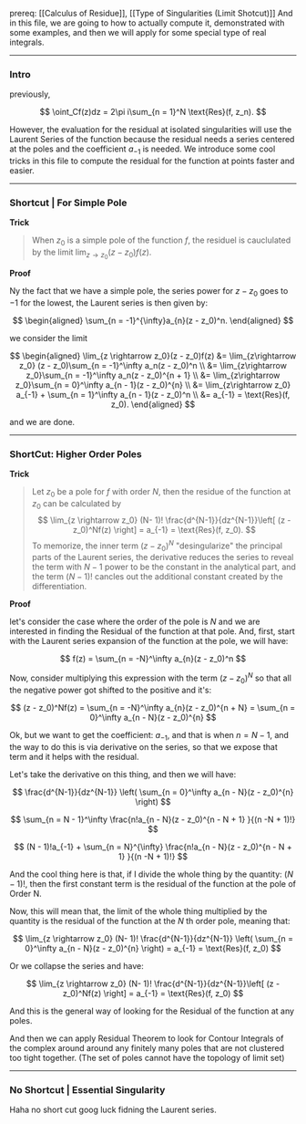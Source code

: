 prereq: [[Calculus of Residue]], [[Type of Singularities (Limit Shotcut)]]
And in this file, we are going to how to actually compute it, demonstrated with some examples, and then we will apply for some special type of real integrals. 

---

### Intro

previously, 

$$
\oint_Cf(z)dz = 2\pi i\sum_{n = 1}^N \text{Res}(f, z_n).
$$

However, the evaluation for the residual at isolated singularities will use the Laurent Series of the function because the residual needs a series centered at the poles and the coefficient $a_{-1}$ is needed. We introduce some cool tricks in this file to compute the residual for the function at points faster and easier. 

---
### **Shortcut | For Simple Pole**

**Trick**
> When $z_0$ is a simple pole of the function $f$, the residuel is cauclulated by the limit $\lim_{z\rightarrow z_0}(z - z_0)f(z)$.


**Proof**

Ny the fact that we have a simple pole, the series power for $z - z_0$ goes to $-1$ for the lowest, the Laurent series is then given by: 

$$
\begin{aligned}
	\sum_{n = -1}^{\infty}a_{n}(z - z_0)^n. 
\end{aligned}
$$

we consider the limit 

$$
\begin{aligned}
	\lim_{z \rightarrow z_0}(z - z_0)f(z) 
	&= \lim_{z\rightarrow z_0} (z - z_0)\sum_{n = -1}^\infty a_n(z - z_0)^n
	\\
	&= \lim_{z\rightarrow z_0}\sum_{n = -1}^\infty a_n(z - z_0)^{n + 1} 
	\\
	&= \lim_{z\rightarrow z_0}\sum_{n = 0}^\infty a_{n - 1}(z - z_0)^{n}
	\\
	&=
	\lim_{z\rightarrow z_0} a_{-1} + \sum_{n = 1}^\infty a_{n - 1}(z - z_0)^n
	\\
	&= a_{-1} = \text{Res}(f, z_0). 
\end{aligned}
$$

and we are done. 

---
### **ShortCut: Higher Order Poles**

**Trick**
> Let $z_0$ be a pole for $f$ with order $N$, then the residue of the function at $z_0$ can be calculated by 
> $$
> \lim_{z \rightarrow z_0} (N- 1)!
> \frac{d^{N-1}}{dz^{N-1}}\left[
> (z - z_0)^Nf(z)
> \right] = a_{-1} = \text{Res}(f, z_0). 
> $$
> To memorize, the inner term $(z - z_0)^N$ "desingularize" the principal parts of the Laurent series, the derivative reduces the series to reveal the term with $N - 1$ power to be the constant in the analytical part, and the term $(N - 1)!$ cancles out the additional constant created by the differentiation. 

**Proof**

let's consider the case where the order of the pole is $N$ and we are interested in finding the Residual of the function at that pole. And, first, start with the Laurent series expansion of the function at the pole, we will have: 

$$
f(z) = \sum_{n = -N}^\infty a_{n}(z - z_0)^n 
$$

Now, consider multiplying this expression with the term $(z - z_0)^N$ so that all the negative power got shifted to the positive and it's: 

$$
(z - z_0)^Nf(z) = \sum_{n = -N}^\infty a_{n}(z - z_0)^{n + N} = \sum_{n = 0}^\infty a_{n - N}(z - z_0)^{n} 
$$

Ok, but we want to get the coefficient: $a_{-1}$, and that is when $n = N - 1$, and the way to do this is via derivative on the series, so that we expose that term and it helps with the residual. 

Let's take the derivative on this thing, and then we will have: 

$$
\frac{d^{N-1}}{dz^{N-1}} \left(
	\sum_{n = 0}^\infty a_{n - N}(z - z_0)^{n} 
\right)
$$

$$
\sum_{n = N - 1}^\infty \frac{n!a_{n - N}(z - z_0)^{n - N + 1} }{(n -N + 1)!}
$$

$$
(N - 1)!a_{-1} + \sum_{n = N}^{\infty} \frac{n!a_{n - N}(z - z_0)^{n - N + 1} }{(n -N + 1)!}
$$

And the cool thing here is that, if I divide the whole thing by the quantity: $(N - 1)!$, then the first constant term is the residual of the function at the pole of Order N. 

Now, this will mean that, the limit of the whole thing multiplied by the quantity is the residual of the function at the $N$ th order pole, meaning that: 

$$
\lim_{z \rightarrow z_0} (N- 1)!
\frac{d^{N-1}}{dz^{N-1}} \left(
	\sum_{n = 0}^\infty a_{n - N}(z - z_0)^{n} 
\right) = a_{-1} = \text{Res}(f, z_0)
$$

Or we collapse the series and have: 

$$
\lim_{z \rightarrow z_0} (N- 1)!
\frac{d^{N-1}}{dz^{N-1}}\left[
(z - z_0)^Nf(z)
\right] = a_{-1} = \text{Res}(f, z_0)
$$

And this is the general way of looking for the Residual of the function at any poles.

And then we can apply Residual Theorem to look for Contour Integrals of the complex around around any finitely many poles that are not clustered too tight together. (The set of poles cannot have the topology of limit set)




---
### **No Shortcut | Essential Singularity**

Haha no short cut goog luck fidning the Laurent series. 
